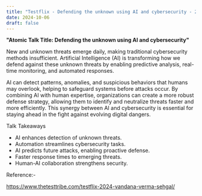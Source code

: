 ```yaml
---
title: "Testflix - Defending the unknown using AI and cybersecurity - 2024"
date: 2024-10-06
draft: false
---
```


**"Atomic Talk Title: Defending the unknown using AI and cybersecurity"**

New and unknown threats emerge daily, making traditional cybersecurity methods insufficient. Artificial Intelligence (AI) is transforming how we defend against these unknown threats by enabling predictive analysis, real-time monitoring, and automated responses.

AI can detect patterns, anomalies, and suspicious behaviors that humans may overlook, helping to safeguard systems before attacks occur. By combining AI with human expertise, organizations can create a more robust defense strategy, allowing them to identify and neutralize threats faster and more efficiently. This synergy between AI and cybersecurity is essential for staying ahead in the fight against evolving digital dangers.

Talk Takeaways
- AI enhances detection of unknown threats.
- Automation streamlines cybersecurity tasks.
- AI predicts future attacks, enabling proactive defense.
- Faster response times to emerging threats.
- Human-AI collaboration strengthens security.

Reference:- 

https://www.thetesttribe.com/testflix-2024-vandana-verma-sehgal/